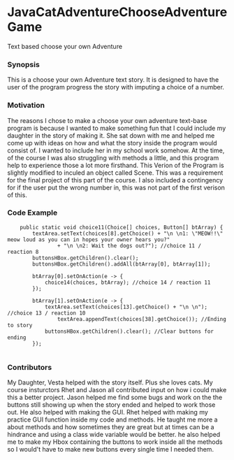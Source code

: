 # JavaCatAdventureChooseAdventureGame
Text based choose your own Adventure
### Synopsis
This is a choose your own Adventure text story. It is designed to have the user of the program progress the story with imputing a choice of a number.
### Motivation
The reasons I chose to make a choose your own adventure text-base program is because I wanted to make something fun that I could include my daughter in the story of making it. She sat down with me and helped me come up with ideas on how and what the story inside the program would consist of. I wanted to include her in my school work somehow. At the time, of the course I was also struggling with methods a little, and this program help to experience those a lot more firsthand. This Verion of the Program is slightly modified to inculed an object called Scene. This was a requirement for the final project of this part of the course. I also included a contingency for if the user put the wrong number in, this was not part of the first verison of this.
### Code Example
```
    public static void choice11(Choice[] choices, Button[] btArray) {
        textArea.setText(choices[8].getChoice() + "\n \n1: \"MEOW!!\" meow loud as you can in hopes your owner hears you?"
                + "\n \n2: Wait the dogs out?"); //choice 11 / reaction 8
        buttonsHBox.getChildren().clear();
        buttonsHBox.getChildren().addAll(btArray[0], btArray[1]);

        btArray[0].setOnAction(e -> {
            choice14(choices, btArray); //choice 14 / reaction 11
        });

        btArray[1].setOnAction(e -> {
            textArea.setText(choices[13].getChoice() + "\n \n"); //choice 13 / reaction 10
                textArea.appendText(choices[38].getChoice()); //Ending to story
            buttonsHBox.getChildren().clear(); //Clear buttons for ending
        });
    
```
### Contributors
My Daughter, Vesta helped with the story itself. Plus she loves cats.
My course insturctors Rhet and Jason all contributed input on how i could make this a better project. Jason helped me find some bugs and work on the the buttons still showing up when the story ended and helped to work those out. He also helped with making the GUI. Rhet helped with making my practice GUI function inside my code and methods. He taught me more a about methods and how sometimes they are great but at times can be a hindrance and using a class wide variable would be better. he also helped me to make my Hbox containing the buttons to work inside all the methods so I would't have to make new buttons every single time I needed them. 
